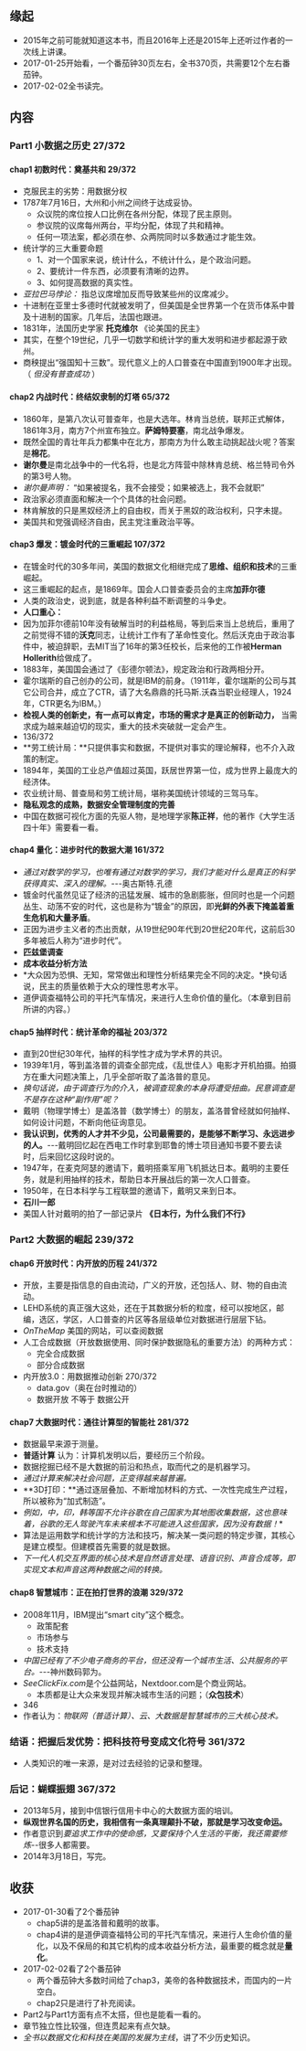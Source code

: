 ##  缘起
+ 2015年之前可能就知道这本书，而且2016年上还是2015年上还听过作者的一次线上讲课。
+ 2017-01-25开始看，一个番茄钟30页左右，全书370页，共需要12个左右番茄钟。
+ 2017-02-02全书读完。

##  内容
###  Part1 小数据之历史 27/372
####  chap1 初数时代：奠基共和 29/372
+ 克服民主的劣势：用数据分权
+ 1787年7月16日，大州和小州之间终于达成妥协。
    + 众议院的席位按人口比例在各州分配，体现了民主原则。
    + 参议院的议席每州两台，平均分配，体现了共和精神。
    + 任何一项法案，都必须在参、众两院同时以多数通过才能生效。
+ 统计学的三大重要命题
    + 1、对一个国家来说，统计什么，不统计什么，是个政治问题。
    + 2、要统计一件东西，必须要有清晰的边界。
    + 3、如何提高数据的真实性。 
+ *亚拉巴马悖论：* 指总议席增加反而导致某些州的议席减少。
+ 十进制在亚里士多德时代就被发明了，但美国是全世界第一个在货币体系中普及十进制的国家。几年后，法国也跟进。
+ 1831年，法国历史学家 **托克维尔** 《论美国的民主》
+ 其实，在整个19世纪，几乎一切数学和统计学的重大发明和进步都起源于欧州。
+ 商秧提出“强国知十三数”。现代意义上的人口普查在中国直到1900年才出现。（ *但没有普查成功* ）

####  chap2 内战时代：终结奴隶制的灯塔  65/372
+ 1860年，是第八次认可普查年，也是大选年。林肯当总统，联邦正式解体，1861年3月，南方7个州宣布独立。**萨姆特要塞**，南北战争爆发。
+ 既然全国的青壮年兵力都集中在北方，那南方为什么敢主动挑起战火呢？答案是**棉花**。
+ **谢尔曼**是南北战争中的一代名将，也是北方阵营中除林肯总统、格兰特司令外的第3号人物。
+ *谢尔曼声明：* “如果被提名，我不会接受；如果被选上，我不会就职”
+ 政治家必须直面和解决一个个具体的社会问题。
+ 林肯解放的只是黑奴经济上的自由权，而关于黑奴的政治权利，只字未提。
+ 美国共和党强调经济自由，民主党注重政治平等。

####  chap3 爆发：镀金时代的三重崛起 107/372
+ 在镀金时代的30多年间，美国的数据文化相继完成了**思维、组织和技术**的三重崛起。
+ 这三重崛起的起点，是1869年。国会人口普查委员会的主席**加菲尔德**
+ 人类的政治史，说到底，就是各种利益不断调整的斗争史。
+ **人口重心：**
+ 因为加菲尔德前10年没有破解当时的利益格局，等到后来当上总统后，重用了之前觉得不错的**沃克**同志，让统计工作有了革命性变化。然后沃克由于政治事件中，被迫辞职，去MIT当了16年的第3任校长，后来他的工作被**Herman Hollerith**给做成了。
+ 1883年，美国国会通过了《彭德尔顿法》，规定政治和行政两相分开。
+ 霍尔瑞斯的自己创办的公司，就是IBM的前身。（1911年，霍尔瑞斯的公司与其它公司合并，成立了CTR，请了大名鼎鼎的托马斯.沃森当职业经理人，1924年，CTR更名为IBM。）
+ **检视人类的创新史，有一点可以肯定，市场的需求才是真正的创新动力，** 当需求成为越来越迫切的现实，重大的技术突破就一定会产生。
+ 136/372
+ **劳工统计局：**只提供事实和数据，不提供对事实的理论解释，也不介入政策的制定。
+ 1894年，美国的工业总产值超过英国，跃居世界第一位，成为世界上最庞大的经济体。
+ 农业统计局、普查局和劳工统计局，堪称美国统计领域的三驾马车。
+ **隐私观念的成熟，数据安全管理制度的完善**
+ 中国在数据可视化方面的先驱人物，是地理学家**陈正祥**，他的著作《大学生活四十年》需要看一看。

####  chap4 量化：进步时代的数据大潮 161/372
+ *通过对数学的学习，也唯有通过对数学的学习，我们才能对什么是真正的科学获得真实、深入的理解。*---奥古斯特.孔德
+ 镀金时代虽然见证了经济的迅猛发展、城市的急剧膨胀，但同时也是一个问题丛生、动荡不安的时代，这也是称为“镀金”的原因，即**光鲜的外表下掩盖着重生危机和大量矛盾**。
+ 正因为进步主义者的杰出贡献，从19世纪90年代到20世纪20年代，这前后30多年被后人称为“进步时代”。
+ **匹兹堡调查**
+ **成本收益分析方法**
+ *大众因为恐惧、无知，常常做出和理性分析结果完全不同的决定。*换句话说，民主的质量依赖于大众的理性思考水平。
+ 道伊调查福特公司的平托汽车情况，来进行人生命价值的量化。（本章到目前所讲的内容。）

####  chap5 抽样时代：统计革命的福祉 203/372
+ 直到20世纪30年代，抽样的科学性才成为学术界的共识。
+ 1939年1月，等到盖洛普的调查全部完成，《乱世佳人》电影才开机拍摄。拍摄方在重大问题决策上，几乎全部听取了盖洛普的意见。
+ *换句话说，由于调查行为的介入，被调查现象的本身将遭受扭曲。民意调查是不是存在这种“副作用”呢？*
+ 戴明（物理学博士）是盖洛普（数学博士）的朋友，盖洛普曾经就如何抽样、如何设计问题，不断向他征询意见。
+ **我认识到，优秀的人才并不少见，公司最需要的，是能够不断学习、永远进步的人。**---戴明回忆起在西电工作时拿到耶鲁的博士项目通知书要不要去读时，后来回忆这段时说的。
+ 1947年，在麦克阿瑟的邀请下，戴明搭乘军用飞机抵达日本。戴明的主要任务，就是利用抽样的技术，帮助日本开展战后的第一次人口普查。
+ 1950年，在日本科学与工程联盟的邀请下，戴明又来到日本。
+ **石川一郎**
+ 美国人针对戴明的拍了一部记录片 **《日本行，为什么我们不行》**

### Part2 大数据的崛起 239/372
####  chap6 开放时代：内开放的历程 241/372
+ 开放，主要是指信息的自由流动，广义的开放，还包括人、财、物的自由流动。
+ LEHD系统的真正强大这处，还在于其数据分析的粒度，经可以按地区，邮编，选区，学区，人口普查的片区等各层级单位对数据进行层层下钻。
+ *OnTheMap* 美国的网站，可以查阅数据
+ 人工合成数据（开放数据使用、同时保护数据隐私的重要方法）的两种方式：
	+ 完全合成数据
	+ 部分合成数据
+ 内开放3.0：用数据推动创新 270/372
	+ data.gov（奥在台时推动的）
	+ 数据开放 不等于 数据公开

####  chap7 大数据时代：通往计算型的智能社 281/372
+ 数据最早来源于测量。
+ **普适计算** 认为：计算机发明以后，要经历三个阶段。
+ 数据挖掘已经不是大数据的前沿和热点，取而代之的是机器学习。
+ *通过计算来解决社会问题，正变得越来越普遍。*
+ **3D打印：**通过逐层叠加、不断增加材料的方式、一次性完成生产过程，所以被称为“加式制造”。
+ *例如，中，印，韩等国不允许谷歌在自己国家为其地图收集数据，这也意味着，谷歌的无人驾驶汽车未来根本不可能进入这些国家，因为没有数据！**
+ 算法是运用数学和统计学的方法和技巧，解决某一类问题的特定步骤，其核心是建立模型。但建模首先需要的就是数据。
+ *下一代人机交互界面的核心技术是自然语言处理、语音识别、声音合成等，即实现文本和声音这两种数据之间的转换。*

####  chap8 智慧城市：正在拍打世界的浪潮 329/372
+ 2008年11月，IBM提出“smart city”这个概念。
	+ 政策配套
	+ 市场参与
	+ 技术支持
+ *中国已经有了不少电子商务的平台，但还没有一个城市生活、公共服务的平台。*---神州数码郭为。
+ *SeeClickFix.com*是个公益网站，Nextdoor.com是个商业网站。
	+ 本质都是让大众来发现并解决城市生活的问题；（**众包技术**）
+ 346
+ 作者认为：*物联网（普适计算）、云、大数据是智慧城市的三大核心技术。*

###  结语：把握后发优势：把科技符号变成文化符号 361/372
+ 人类知识的唯一来源，是对过去经验的记录和整理。

###  后记：蝴蝶振翅 367/372
+ 2013年5月，接到中信银行信用卡中心的大数据方面的培训。
+ **纵观世界名国的历史，我相信有一条真理颠扑不破，那就是学习改变命运。**
+ 作者意识到*要追求工作中的使命感，又要保持个人生活的平衡，我还需要修炼*--很多人都需要。
+ 2014年3月18日，写完。

##  收获
+ 2017-01-30看了2个番茄钟
	+ chap5讲的是盖洛普和戴明的故事。
	+ chap4讲的是道伊调查福特公司的平托汽车情况，来进行人生命价值的量化，以及不保局的和其它机构的成本收益分析方法，最重要的概念就是**量化**。
+ 2017-02-02看了2个番茄钟
	+ 两个番茄钟大多数时间给了chap3，美帝的各种数据技术，而国内的一片空白。
	+ chap2只是进行了补充阅读。
+ Part2与Part1方面有点不太搭，但也是能看一看的。
+ 章节独立性比较强，但连贯起来有点欠缺。
+ *全书以数据文化和科技在美国的发展为主线*，讲了不少历史知识。








